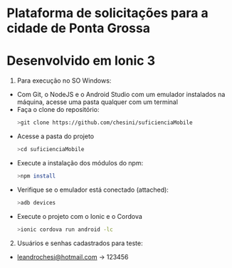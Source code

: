 # Plataforma de solicitações para a cidade de Ponta Grossa
# Desenvolvido em Ionic 3

1. Para execução no SO Windows:
  - Com Git, o NodeJS e o Android Studio com um emulador instalados na máquina, acesse uma pasta qualquer com um terminal
  - Faça o clone do repositório:
    ```bash
    >git clone https://github.com/chesini/suficienciaMobile
    ```
  - Acesse a pasta do projeto
    ```bash
    >cd suficienciaMobile
    ```
  - Execute a instalação dos módulos do npm:
    ```bash
    >npm install
    ```
  - Verifique se o emulador está conectado (attached):
    ```bash
    >adb devices
    ```
  - Execute o projeto com o Ionic e o Cordova
    ```bash
    >ionic cordova run android -lc
    ```

2. Usuários e senhas cadastrados para teste:
  - leandrochesi@hotmail.com -> 123456
  
